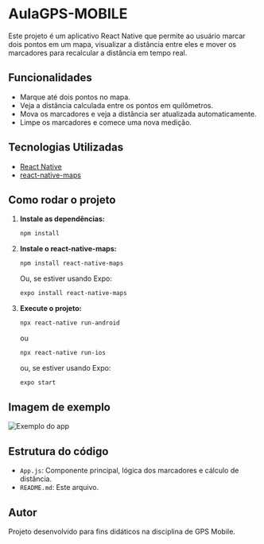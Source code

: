 # AulaGPS-MOBILE

Este projeto é um aplicativo React Native que permite ao usuário marcar dois pontos em um mapa, visualizar a distância entre eles e mover os marcadores para recalcular a distância em tempo real.

## Funcionalidades

- Marque até dois pontos no mapa.
- Veja a distância calculada entre os pontos em quilômetros.
- Mova os marcadores e veja a distância ser atualizada automaticamente.
- Limpe os marcadores e comece uma nova medição.

## Tecnologias Utilizadas

- [React Native](https://reactnative.dev/)
- [react-native-maps](https://github.com/react-native-maps/react-native-maps)

## Como rodar o projeto

1. **Instale as dependências:**
   ```bash
   npm install
   ```

2. **Instale o react-native-maps:**
   ```bash
   npm install react-native-maps
   ```
   Ou, se estiver usando Expo:
   ```bash
   expo install react-native-maps
   ```

3. **Execute o projeto:**
   ```bash
   npx react-native run-android
   ```
   ou
   ```bash
   npx react-native run-ios
   ```
   ou, se estiver usando Expo:
   ```bash
   expo start
   ```

## Imagem de exemplo

![Exemplo do app](docs/screenshot.png)

## Estrutura do código

- `App.js`: Componente principal, lógica dos marcadores e cálculo de distância.
- `README.md`: Este arquivo.

## Autor

Projeto desenvolvido para fins didáticos na disciplina de GPS Mobile.
